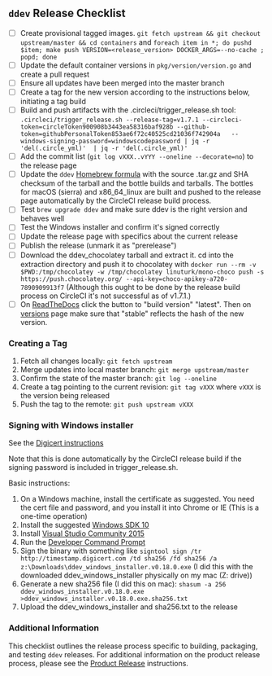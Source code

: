 ## `ddev` Release Checklist 
- [ ] Create provisional tagged images. `git fetch upstream && git checkout upstream/master && cd containers` and `foreach item in *; do pushd $item; make push VERSION=<release_version> DOCKER_ARGS=--no-cache ; popd; done`
- [ ] Update the default container versions in `pkg/version/version.go` and create a pull request
- [ ] Ensure all updates have been merged into the master branch
- [ ] Create a tag for the new version according to the instructions below, initiating a tag build
- [ ] Build and push artifacts with the .circleci/trigger_release.sh tool: `.circleci/trigger_release.sh --release-tag=v1.7.1 --circleci-token=circleToken900908b3443ea58316baf928b --github-token=githubPersonalToken853ae6f72c40525cd21036f742904a   --windows-signing-password=windowscodepassword | jq -r 'del(.circle_yml)'  | jq -r 'del(.circle_yml)'`
- [ ] Add the commit list (`git log vXXX..vYYY --oneline --decorate=no`) to the release page
- [ ] Update the `ddev` [Homebrew formula](https://github.com/drud/homebrew-ddev) with the source .tar.gz and SHA checksum of the tarball and the bottle builds and tarballs. The bottles for macOS (sierra) and x86_64_linux are built and pushed to the release page automatically by the CircleCI release build process.
- [ ] Test `brew upgrade ddev` and make sure ddev is the right version and behaves well
- [ ] Test the Windows installer and confirm it's signed correctly
- [ ] Update the release page with specifics about the current release
- [ ] Publish the release (unmark it as "prerelease")
- [ ] Download the ddev_chocolatey tarball and extract it. cd into the extraction directory and push it to chocolatey with `docker run --rm -v $PWD:/tmp/chocolatey -w /tmp/chocolatey linuturk/mono-choco push -s https://push.chocolatey.org/ --api-key=choco-apikey-a720-7890909913f7`  (Although this ought to be done by the release build process on CircleCI it's not successful as of v1.7.1.)
- [ ] On [ReadTheDocs](https://readthedocs.org/projects/ddev/builds) click the button to "build version" "latest".  Then on [versions](https://readthedocs.org/projects/ddev/versions/) page make sure that "stable" reflects the hash of the new version.

### Creating a Tag

1. Fetch all changes locally: `git fetch upstream`
2. Merge updates into local master branch: `git merge upstream/master`
3. Confirm the state of the master branch: `git log --oneline`
4. Create a tag pointing to the current revision: `git tag vXXX` where `vXXX` is the version being released
5. Push the tag to the remote: `git push upstream vXXX`

### Signing with Windows installer

See the [Digicert instructions](https://www.digicert.com/code-signing/signcode-signtool-command-line.htm)

Note that this is done automatically by the CircleCI release build if the signing password is included in trigger_release.sh.

Basic instructions:
1. On a Windows machine, install the certificate as suggested. You need the cert file and password, and you install it into Chrome or IE (This is a one-time operation)
2. Install the suggested [Windows SDK 10](https://developer.microsoft.com/en-us/windows/downloads/windows-10-sdk)
3. Install [Visual Studio Community 2015](https://msdn.microsoft.com/en-us/library/mt613162.aspx)
4. Run the [Developer Command Prompt](https://docs.microsoft.com/en-us/dotnet/framework/tools/developer-command-prompt-for-vs)
5. Sign the binary with something like `signtool sign /tr http://timestamp.digicert.com /td sha256 /fd sha256 /a z:\Downloads\ddev_windows_installer.v0.18.0.exe` (I did this with the downloaded ddev_windows_installer physically on my mac (Z: drive))
6. Generate a new sha256 file (I did this on mac): `shasum -a 256 ddev_windows_installer.v0.18.0.exe >ddev_windows_installer.v0.18.0.exe.sha256.txt`
7. Upload the ddev_windows_installer and sha256.txt to the release

### Additional Information

This checklist outlines the release process specific to building, packaging, and testing `ddev` releases.  For additional information on the product release process, please see the [Product Release](https://github.com/drud/community/blob/master/development/product_release.md) instructions.
